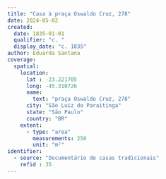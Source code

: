 ```yaml
---
title: "Casa à praça Oswaldo Cruz, 278"
date: 2024-05-02
created:
  date: 1835-01-01
  qualifier: "c. "
  display_date: "c. 1835"
author: Eduarda Santana
coverage:
  spatial:
    location:
      lat : -23.221705
      long: -45.310726
      name: 
        text: "praça Oswaldo Cruz, 278"
      city: "São Luiz do Paraitinga"
      state: "São Paulo"
      country: "BR"
    extent:
      - type: "area"
        measurements: 250
        unit: "m²"
identifier:
  - source: "Documentário de casas tradicionais"
    refid : 35
---
```


